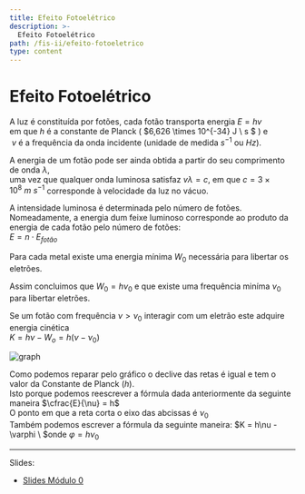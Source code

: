 ```yaml
---
title: Efeito Fotoelétrico
description: >-
  Efeito Fotoelétrico
path: /fis-ii/efeito-fotoeletrico
type: content
---
```


# Efeito Fotoelétrico

A luz é constituída por fotões, cada fotão transporta energia $E = hv$ \
em que $h$ é a constante de Planck ( $6,626 \times 10^{-34} J \ s $ ) e \
$\ v$ é a
frequência da onda incidente (unidade de medida $s^{-1}$ ou $Hz$).

A energia de um fotão pode ser ainda obtida a partir do seu comprimento de onda $\lambda$, \
uma vez que qualquer onda luminosa satisfaz $v \lambda = c$, em que $c = 3 \times 10^8 \ m \ s^{-1}$ corresponde à velocidade da luz no vácuo.

A intensidade luminosa é determinada pelo número de fotões. Nomeadamente, a energia dum feixe luminoso corresponde ao produto da energia de cada fotão pelo número de fotões: \
$E = n \cdot E_{fotão}$

Para cada metal existe uma energia mínima $W_0$ necessária para
libertar os eletrões.

Assim concluimos que $W_0 = h\nu_0$ e que existe uma frequência miníma $\nu_0$ para libertar eletrões.

Se um fotão com frequência $\nu > \nu_0$ interagir com um eletrão este
adquire energia cinética \
$K = h\nu - W_o = h(\nu-\nu_0)$

![graph](./imgs/0001-photoeletric-grap.png)

Como podemos reparar pelo gráfico o declive das retas é igual e tem o valor da Constante de Planck ($h$).\
Isto porque podemos reescrever a fórmula dada anteriormente da seguinte maneira
$\cfrac{E}{\nu} = h$\
O ponto em que a reta corta o eixo das abcissas é $\nu_0$\
Também podemos escrever a fórmula da seguinte maneira:
$K = h\nu - \varphi \ $onde $\varphi = h\nu_0$

---

Slides:

- [Slides Módulo 0](https://drive.google.com/file/d/1JuNjc2WjDD-1Jqhx8IRCJPZmO2x_LYvJ/view?usp=sharing)

